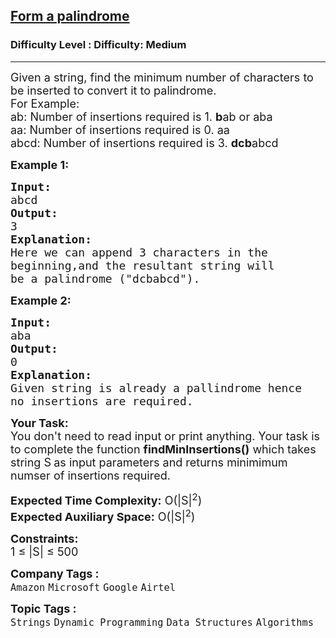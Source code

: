 <h2><a href="https://www.geeksforgeeks.org/problems/form-a-palindrome2544/1?page=1&company=Microsoft,Google&difficulty=Medium,Hard&sortBy=submissions">Form a palindrome</a></h2><h3>Difficulty Level : Difficulty: Medium</h3><hr><div class="problems_problem_content__Xm_eO"><p><span style="font-size:18px">Given a string, find the minimum number of characters to be inserted to convert it to palindrome.<br>
For Example:<br>
ab: Number of insertions required is 1.&nbsp;<strong>b</strong>ab or aba<br>
aa: Number of insertions required is 0. aa<br>
abcd: Number of insertions required is 3.&nbsp;<strong>dcb</strong>abcd</span></p>

<p><span style="font-size:18px"><strong>Example 1:</strong></span></p>

<pre><span style="font-size:18px"><strong>Input:</strong>
abcd</span>
<span style="font-size:18px"><strong>Output:</strong>
3</span>
<span style="font-size:18px"><strong>Explanation:
</strong>Here we can append 3 characters in the 
beginning,and the resultant string will 
be a palindrome ("dcbabcd").</span></pre>

<p><span style="font-size:18px"><strong>Example 2:</strong></span></p>

<pre><span style="font-size:18px"><strong>Input:</strong>
aba</span>
<span style="font-size:18px"><strong>Output:</strong>
0</span>
<span style="font-size:18px"><strong>Explanation:</strong>
Given string is already a pallindrome hence
no insertions are required.</span></pre>

<p><span style="font-size:18px"><strong>Your Task:&nbsp;&nbsp;</strong><br>
You don't need to read input or print anything. Your task is to complete the function <strong>findMinInsertions()</strong>&nbsp;which takes string S<strong> </strong>as input parameters&nbsp;and returns minimimum numser of insertions required.</span></p>

<p><span style="font-size:18px"><strong>Expected Time Complexity:</strong> O(|S|<sup>2</sup>)<br>
<strong>Expected Auxiliary Space:</strong> O(|S|<sup>2</sup>)</span></p>

<p><span style="font-size:18px"><strong>Constraints:</strong><br>
1 ≤ |S| ≤ 500</span></p>
</div><p><span style=font-size:18px><strong>Company Tags : </strong><br><code>Amazon</code>&nbsp;<code>Microsoft</code>&nbsp;<code>Google</code>&nbsp;<code>Airtel</code>&nbsp;<br><p><span style=font-size:18px><strong>Topic Tags : </strong><br><code>Strings</code>&nbsp;<code>Dynamic Programming</code>&nbsp;<code>Data Structures</code>&nbsp;<code>Algorithms</code>&nbsp;